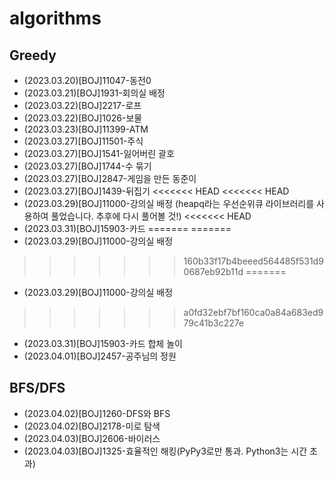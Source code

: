 # algorithms
## Greedy
- (2023.03.20)[BOJ]11047-동전0
- (2023.03.21)[BOJ]1931-회의실 배정
- (2023.03.22)[BOJ]2217-로프
- (2023.03.22)[BOJ]1026-보물
- (2023.03.23)[BOJ]11399-ATM
- (2023.03.27)[BOJ]11501-주식
- (2023.03.27)[BOJ]1541-잃어버린 괄호
- (2023.03.27)[BOJ]1744-수 묶기
- (2023.03.27)[BOJ]2847-게임을 만든 동준이
- (2023.03.27)[BOJ]1439-뒤집기
<<<<<<< HEAD
<<<<<<< HEAD
- (2023.03.29)[BOJ]11000-강의실 배정 (heapq라는 우선순위큐 라이브러리를 사용하여 풀었습니다. 추후에 다시 풀어볼 것!)
<<<<<<< HEAD
- (2023.03.31)[BOJ]15903-카드 
=======
=======
- (2023.03.29)[BOJ]11000-강의실 배정
>>>>>>> 160b33f17b4beeed564485f531d90687eb92b11d
=======
- (2023.03.29)[BOJ]11000-강의실 배정
>>>>>>> a0fd32ebf7bf160ca0a84a683ed979c41b3c227e
- (2023.03.31)[BOJ]15903-카드 합체 놀이
- (2023.04.01)[BOJ]2457-공주님의 정원
## BFS/DFS
- (2023.04.02)[BOJ]1260-DFS와 BFS
- (2023.04.02)[BOJ]2178-미로 탐색
- (2023.04.03)[BOJ]2606-바이러스
- (2023.04.03)[BOJ]1325-효율적인 해킹(PyPy3로만 통과. Python3는 시간 초과)
